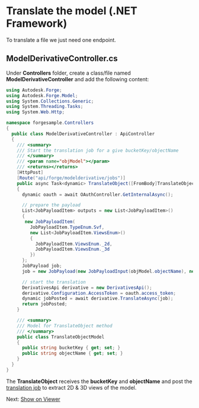 # Translate the model (.NET Framework)

To translate a file we just need one endpoint.

## ModelDerivativeController.cs

Under **Controllers** folder, create a class/file named **ModelDerivativeController** and add the following content:

```csharp
using Autodesk.Forge;
using Autodesk.Forge.Model;
using System.Collections.Generic;
using System.Threading.Tasks;
using System.Web.Http;

namespace forgesample.Controllers
{
  public class ModelDerivativeController : ApiController
  {
    /// <summary>
    /// Start the translation job for a give bucketKey/objectName
    /// </summary>
    /// <param name="objModel"></param>
    /// <returns></returns>
    [HttpPost]
    [Route("api/forge/modelderivative/jobs")]
    public async Task<dynamic> TranslateObject([FromBody]TranslateObjectModel objModel)
    {
      dynamic oauth = await OAuthController.GetInternalAsync();

      // prepare the payload
      List<JobPayloadItem> outputs = new List<JobPayloadItem>()
      {
       new JobPayloadItem(
         JobPayloadItem.TypeEnum.Svf,
         new List<JobPayloadItem.ViewsEnum>()
         {
           JobPayloadItem.ViewsEnum._2d,
           JobPayloadItem.ViewsEnum._3d
         })
      };
      JobPayload job;
      job = new JobPayload(new JobPayloadInput(objModel.objectName), new JobPayloadOutput(outputs));

      // start the translation
      DerivativesApi derivative = new DerivativesApi();
      derivative.Configuration.AccessToken = oauth.access_token;
      dynamic jobPosted = await derivative.TranslateAsync(job);
      return jobPosted;
    }

    /// <summary>
    /// Model for TranslateObject method
    /// </summary>
    public class TranslateObjectModel
    {
      public string bucketKey { get; set; }
      public string objectName { get; set; }
    }
  }
}
```

The **TranslateObject** receives the **bucketKey** and **objectName** and post the [translation job](https://developer.autodesk.com/en/docs/model-derivative/v2/reference/http/job-POST/) to extract 2D & 3D views of the model. 

Next: [Show on Viewer](viewer/2legged/)